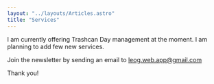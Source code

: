 ```yaml
---
layout: "../layouts/Articles.astro"
title: "Services"
---
```


I am currently offering Trashcan Day management at the moment. I am planning to add few new services.

Join the newsletter by sending an email to <a href="mailto: leog.web.app@gmail.com">leog.web.app@gmail.com</a>

Thank you!
